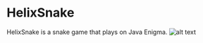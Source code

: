 # HelixSnake
HelixSnake is a snake game that plays on Java Enigma.
![alt text](https://cdn.discordapp.com/attachments/688852440040341589/688852551398981750/rsz_helix_snake_poster-1.jpg)
